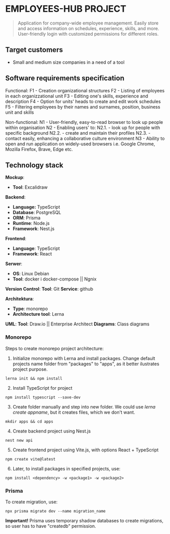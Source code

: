 # EMPLOYEES-HUB PROJECT

> Application for company-wide employee management. Easily store and access information on schedules, experience, skills, and more. User-friendly login with customized permissions for different roles.

## Target customers
- Small and medium size companies in a need of a tool 

## Software requirements specification
Functional:
F1 - Creation organizational structures
F2 - Listing of employees in each organizzational unit
F3 - Editing one's skills, experience and description
F4 - Option for units' heads to create and edit work schedules
F5 - Filtering employees by their names and surnames, position, business unit and skills

Non-functional:
N1 - User-friendly, easy-to-read browser to look up people within organisation
N2 - Enabling users' to:
	N2.1. - look up for people with specific background
 	N2.2. - create and maintain their profiles
  	N2.3. - contact easily, enhancing a collaborative culture environment
N3 - Ability to open and run application on widely-used browsers i.e. Google Chrome, Mozilla Firefox, Brave, Edge etc.

## Technology stack

**Mockup**: 
- **Tool**: Excalidraw

**Backend**:
- **Language:** TypeScript
- **Database**: PostgreSQL
- **ORM**: Prisma
- **Runtime**: Node.js
- **Framework**: Nest.js
	
**Frontend**:
- **Language**: TypeScript
- **Framework**: React
		
**Serwer**:

- **OS**: Linux Debian
- **Tool**: docker i docker-compose || Ngnix
		
**Version Control**:
**Tool**: Git
**Service**: github

**Architektura**: 
- **Type**: monorepo 
- **Architecture tool**: Lerna
		

**UML**:
**Tool**:  Draw.io || Enterprise Architect
**Diagrams**:  Class diagrams

### Monorepo
Steps to create monorepo project architecture:

1. Initialize monorepo with Lerna and install packages. Change default projects name folder from "packages" to "apps", as it better ilustrates project purpose.
```
lerna init && npm install
```

2. Install TypeScript for project 

```
npm install typescript --save-dev
```

3. Create folder manually and step into new folder. We could use *lerna create appname*, but it creates files, which we don't want.

```
mkdir apps && cd apps
```

4. Create backend project using Nest.js

```
nest new api
```

5. Create frontend project using Vite.js, with options React + TypeScript

```
npm create vite@latest
```

6. Later, to install packages in specified projects, use:

```
npm install <dependency> -w <package1> -w <package2>
```

### Prisma

To create migration, use:

```
npx prisma migrate dev --name migration_name
```

**Important!** Prisma uses temporary shadow databases to create migrations, so user has to have "createdb" permission.
